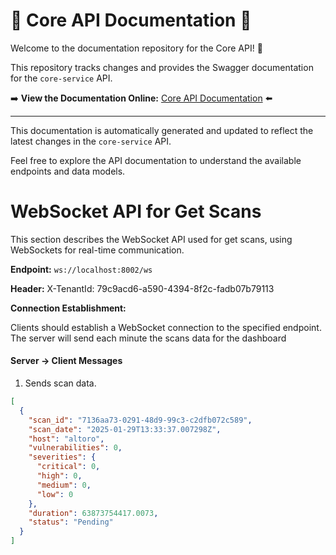 # 🚀 Core API Documentation 🚀

Welcome to the documentation repository for the Core API! 📖

This repository tracks changes and provides the Swagger documentation for the `core-service` API.

➡️ **View the Documentation Online:** [Core API Documentation](https://kptm-tools.github.io/kptm-docs/) ⬅️

---

This documentation is automatically generated and updated to reflect the latest changes in the `core-service` API.

Feel free to explore the API documentation to understand the available endpoints and data models.


# WebSocket API for Get Scans

This section describes the WebSocket API used for get scans, using WebSockets for real-time communication.

**Endpoint:** `ws://localhost:8002/ws`

**Header:** X-TenantId: 79c9acd6-a590-4394-8f2c-fadb07b79113


**Connection Establishment:**

Clients should establish a WebSocket connection to the specified endpoint. The server will send each minute the scans data for the dashboard


#### Server -> Client Messages

1. Sends scan data.

```json
[
  {
    "scan_id": "7136aa73-0291-48d9-99c3-c2dfb072c589",
    "scan_date": "2025-01-29T13:33:37.007298Z",
    "host": "altoro",
    "vulnerabilities": 0,
    "severities": {
      "critical": 0,
      "high": 0,
      "medium": 0,
      "low": 0
    },
    "duration": 63873754417.0073,
    "status": "Pending"
  }
]
```
